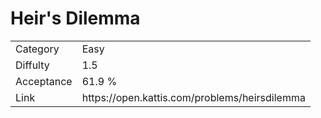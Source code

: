 # Heir's Dilemma

<table>
    <tr>
        <td>Category</td>
        <td>Easy</td>
    </tr>
    <tr>
        <td>Diffulty</td>
        <td>1.5</td>
    </tr>
    <tr>
        <td>Acceptance</td>
        <td>61.9 %</td>
    </tr>
    <tr>
        <td>Link</td>
        <td>https://open.kattis.com/problems/heirsdilemma</td>
    </tr>
</table>